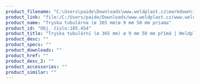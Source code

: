 ```yaml
---
product_filename: "C:\Users\paide\Downloads\www.weldplast.cz\markdown\tryska-tubularni-o-365-mm-o-9-mm-50-mm-prima.md"
product_link: "file:/C:/Users/paide/Downloads/www.weldplast.cz/www.weldplast.cz/sk/tryska-tubularni-o-365-mm-o-9-mm-50-mm-prima"
product_name: "Tryska tubulárna (ø 365 mm)ø 9 mm 50 mm priama"
product_id: "Obj. číslo:105.454"
product_title: "Tryska tubulární (ø 365 mm) ø 9 mm 50 mm přímá | Weldplast"
product_desc: ""
product_specs: ""
product_downloads: ""
product_href: ""
product_desc_2: ""
product_accessories: ""
product_similar: ""
---
```

